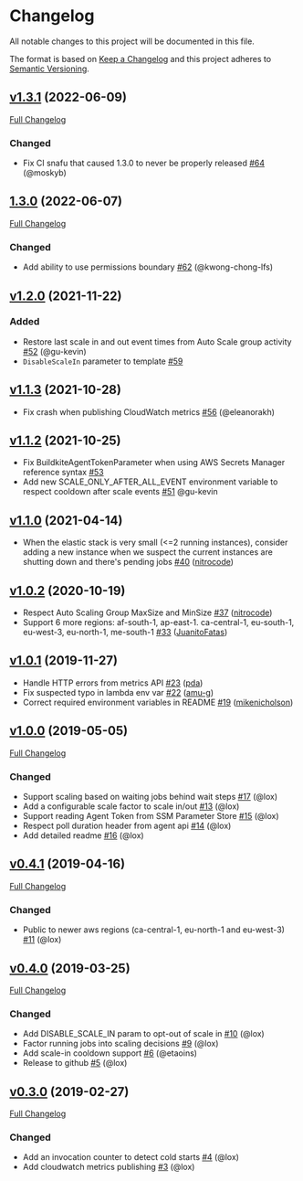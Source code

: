 # Changelog
All notable changes to this project will be documented in this file.

The format is based on [Keep a Changelog](http://keepachangelog.com/en/1.0.0/)
and this project adheres to [Semantic Versioning](http://semver.org/spec/v2.0.0.html).

## [v1.3.1](https://github.com/buildkite/buildkite-agent-scaler/tree/v1.3.1) (2022-06-09)
[Full Changelog](https://github.com/buildkite/buildkite-agent-scaler/compare/v1.3.0...v1.3.1)

### Changed
- Fix CI snafu that caused 1.3.0 to never be properly released [#64](https://github.com/buildkite/buildkite-agent-scaler/pull/64) (@moskyb)

## [1.3.0](https://github.com/buildkite/buildkite-agent-scaler/tree/1.3.0) (2022-06-07)
[Full Changelog](https://github.com/buildkite/buildkite-agent-scaler/compare/v1.2.0...1.3.0)

### Changed
- Add ability to use permissions boundary [#62](https://github.com/buildkite/buildkite-agent-scaler/pull/62) (@kwong-chong-lfs)

## [v1.2.0](https://github.com/buildkite/buildkite-agent-scaler/compare/v1.1.3...v1.2.0) (2021-11-22)

### Added

* Restore last scale in and out event times from Auto Scale group activity [#52](https://github.com/buildkite/buildkite-agent-scaler/pull/52) (@gu-kevin)
* `DisableScaleIn` parameter to template [#59](https://github.com/buildkite/buildkite-agent-scaler/pull/59)

## [v1.1.3](https://github.com/buildkite/buildkite-agent-scaler/compare/v1.1.2...v1.1.3) (2021-10-28)

* Fix crash when publishing CloudWatch metrics [#56](https://github.com/buildkite/buildkite-agent-scaler/pull/56) (@eleanorakh)

## [v1.1.2](https://github.com/buildkite/buildkite-agent-scaler/compare/v1.1.1...v1.1.2) (2021-10-25)

* Fix BuildkiteAgentTokenParameter when using AWS Secrets Manager reference syntax [#53](https://github.com/buildkite/buildkite-agent-scaler/pull/53)
* Add new SCALE_ONLY_AFTER_ALL_EVENT environment variable to respect cooldown after scale events [#51](https://github.com/buildkite/buildkite-agent-scaler/pull/51) @gu-kevin

## [v1.1.0](https://github.com/buildkite/buildkite-agent-scaler/compare/v1.0.2...v1.1.0) (2021-04-14)

* When the elastic stack is very small (<=2 running instances), consider adding a new instance when we suspect the current instances are shutting down and there's pending jobs [#40](https://github.com/buildkite/buildkite-agent-scaler/pull/40) ([nitrocode](https://github.com/dbaggerman))

## [v1.0.2](https://github.com/buildkite/buildkite-agent-scaler/compare/v1.0.1...v1.0.2) (2020-10-19)

* Respect Auto Scaling Group MaxSize and MinSize [#37](https://github.com/buildkite/buildkite-agent-scaler/pull/37) ([nitrocode](https://github.com/nitrocode))
* Support 6 more regions: af-south-1, ap-east-1. ca-central-1, eu-south-1, eu-west-3, eu-north-1, me-south-1 [#33](https://github.com/buildkite/buildkite-agent-scaler/pull/33) ([JuanitoFatas](https://github.com/JuanitoFatas))

## [v1.0.1](https://github.com/buildkite/buildkite-agent-scaler/compare/v1.0.0...v1.0.1) (2019-11-27)

* Handle HTTP errors from metrics API [#23](https://github.com/buildkite/buildkite-agent-scaler/pull/23) ([pda](https://github.com/pda))
* Fix suspected typo in lambda env var [#22](https://github.com/buildkite/buildkite-agent-scaler/pull/22) ([amu-g](https://github.com/amu-g))
* Correct required environment variables in README [#19](https://github.com/buildkite/buildkite-agent-scaler/pull/19) ([mikenicholson](https://github.com/mikenicholson))

## [v1.0.0](https://github.com/buildkite/buildkite-agent-scaler/tree/v1.0.0) (2019-05-05)
[Full Changelog](https://github.com/buildkite/buildkite-agent-scaler/compare/v0.4.1...v1.0.0)

### Changed
- Support scaling based on waiting jobs behind wait steps [#17](https://github.com/buildkite/buildkite-agent-scaler/pull/17) (@lox)
- Add a configurable scale factor to scale in/out [#13](https://github.com/buildkite/buildkite-agent-scaler/pull/13) (@lox)
- Support reading Agent Token from SSM Parameter Store [#15](https://github.com/buildkite/buildkite-agent-scaler/pull/15) (@lox)
- Respect poll duration header from agent api [#14](https://github.com/buildkite/buildkite-agent-scaler/pull/14) (@lox)
- Add detailed readme [#16](https://github.com/buildkite/buildkite-agent-scaler/pull/16) (@lox)

## [v0.4.1](https://github.com/buildkite/buildkite-agent-scaler/tree/v0.4.1) (2019-04-16)
[Full Changelog](https://github.com/buildkite/buildkite-agent-scaler/compare/v0.4.0...v0.4.1)

### Changed
- Public to newer aws regions (ca-central-1, eu-north-1 and eu-west-3) [#11](https://github.com/buildkite/buildkite-agent-scaler/pull/11) (@lox)

## [v0.4.0](https://github.com/buildkite/buildkite-agent-scaler/tree/v0.4.0) (2019-03-25)
[Full Changelog](https://github.com/buildkite/buildkite-agent-scaler/compare/v0.3.0...v0.4.0)

### Changed
- Add DISABLE_SCALE_IN param to opt-out of scale in [#10](https://github.com/buildkite/buildkite-agent-scaler/pull/10) (@lox)
- Factor running jobs into scaling decisions [#9](https://github.com/buildkite/buildkite-agent-scaler/pull/9) (@lox)
- Add scale-in cooldown support [#6](https://github.com/buildkite/buildkite-agent-scaler/pull/6) (@etaoins)
- Release to github [#5](https://github.com/buildkite/buildkite-agent-scaler/pull/5) (@lox)

## [v0.3.0](https://github.com/buildkite/buildkite-agent-scaler/tree/v0.3.0) (2019-02-27)
[Full Changelog](https://github.com/buildkite/buildkite-agent-scaler/compare/75dc66865e51...v0.3.0)

### Changed
- Add an invocation counter to detect cold starts [#4](https://github.com/buildkite/buildkite-agent-scaler/pull/4) (@lox)
- Add cloudwatch metrics publishing [#3](https://github.com/buildkite/buildkite-agent-scaler/pull/3) (@lox)
